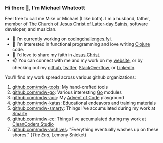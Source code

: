 <!--
**mdwhatcott/mdwhatcott** is a ✨ _special_ ✨ repository because its `README.md` (this file) appears on your GitHub profile.
-->

### Hi there 👋, I'm Michael Whatcott

Feel free to call me Mike or Michael (I like both). I'm a husband, father, member of [The Church of Jesus Christ of Latter-day Saints](http://ChurchofJesusChrist.org), software developer, and musician.

- 🔭 I’m currently working on [codingchallenges.fyi](https://codingchallenges.fyi/).
- 🌱 I’m interested in functional programming and love writing [Clojure](https://clojure.org/) code.
- 💬 I'd love to share my faith in [Jesus Christ](https://michaelwhatcott.com/topics/#jesus-christ).
- 📫 You can connect with me and my work on my [website](https://michaelwhatcott.com), or by checking out my [github](https://github.com/mdwhatcott), [twitter](https://twitter.com/mdwhatcott), [StackOverflow](http://stackoverflow.com/users/605022/mdwhatcott), or [LinkedIn](https://www.linkedin.com/in/mikewhatcott).

You'll find my work spread across various github organizations:

1. [github.com/mdw-tools](https://github.com/mdw-tools): My hand-crafted tools
1. [github.com/mdw-go](https://github.com/mdw-go): Various interesting [Go](https://go.dev) modules
1. [github.com/mdw-aoc](https://github.com/mdw-aoc): My [Advent of Code](https://adventofcode.com) playground
1. [github.com/mdw-katas](https://github.com/mdw-katas): Educational endeavors and training materials
1. [github.com/mdw-smarty](https://github.com/mdw-smarty): Things I've accumulated during my work at [Smarty](https://www.smarty.com)
1. [github.com/mdw-cc](https://github.com/mdw-cc): Things I've accumulated during my work at [CleanCoders Studio](https://cleancoders.com/)
1. [github.com/mdw-archives](https://github.com/mdw-archives): "Everything eventually washes up on these shores." (_The End_, Lemony Snicket)
